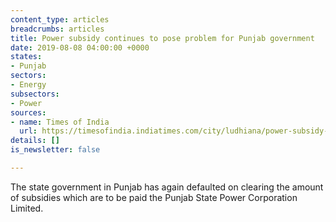 ```yaml
---
content_type: articles
breadcrumbs: articles
title: Power subsidy continues to pose problem for Punjab government
date: 2019-08-08 04:00:00 +0000
states:
- Punjab
sectors:
- Energy
subsectors:
- Power
sources:
- name: Times of India
  url: https://timesofindia.indiatimes.com/city/ludhiana/power-subsidy-continues-to-pose-problem-for-punjab-government/articleshowprint/70512448.cms
details: []
is_newsletter: false

---
```

The state government in Punjab has again defaulted on clearing the amount of subsidies which are to be paid the Punjab State Power Corporation Limited.
